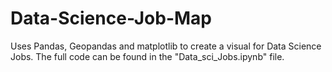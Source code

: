 # Data-Science-Job-Map
Uses Pandas, Geopandas and matplotlib to create a visual for Data Science Jobs. The full code can be found in the "Data_sci_Jobs.ipynb" file.

<img scr="graph.JPG">

